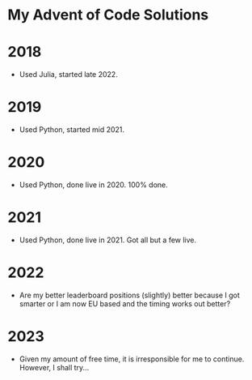 # My Advent of Code Solutions

# 2018
- Used Julia, started late 2022.

# 2019
- Used Python, started mid 2021.

# 2020
- Used Python, done live in 2020. 100% done. 

# 2021 
- Used Python, done live in 2021. Got all but a few live. 

# 2022
- Are my better leaderboard positions (slightly) better because I got smarter or I am now EU based and the timing works out better?

# 2023
- Given my amount of free time, it is irresponsible for me to continue. However, I shall try...
